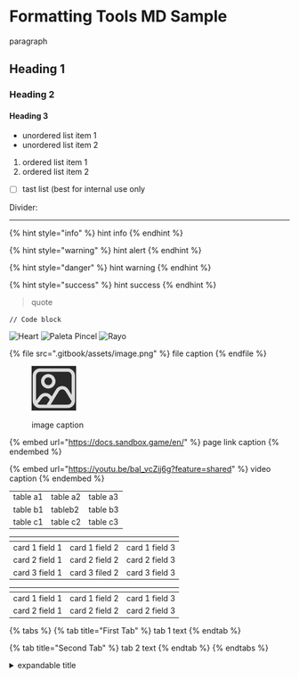 # Formatting Tools MD Sample

paragraph

## Heading 1

### Heading 2

#### Heading 3

* unordered list item 1
* unordered list item 2

1. ordered list item 1
2. ordered list item 2

* [ ] tast list (best for internal use only

Divider:

***

{% hint style="info" %}
hint info
{% endhint %}

{% hint style="warning" %}
hint alert
{% endhint %}

{% hint style="danger" %}
hint warning
{% endhint %}

{% hint style="success" %}
hint success
{% endhint %}

> quote

```
// Code block
```
![Heart](https://github.com/EduTSB/LogicDB/assets/146975849/bc72ee0e-adc1-4382-bd3c-0405201c91f6)
![Paleta Pincel](https://github.com/EduTSB/LogicDB/assets/146975849/addd78f9-dc61-4ed8-b661-128ed8b71c9b)
![Rayo](https://github.com/EduTSB/LogicDB/assets/146975849/637f88f3-1657-49cd-83b5-1456bab2dac9)


{% file src=".gitbook/assets/image.png" %}
file caption
{% endfile %}

<figure><img src=".gitbook/assets/image.png" alt=""><figcaption><p>image caption</p></figcaption></figure>

{% embed url="https://docs.sandbox.game/en/" %}
page link caption
{% endembed %}

{% embed url="https://youtu.be/baI_vcZij6g?feature=shared" %}
video caption
{% endembed %}

|          |          |          |
| -------- | -------- | -------- |
| table a1 | table a2 | table a3 |
| table b1 | tableb2  | table b3 |
| table c1 | table c2 | table c3 |

<table data-view="cards"><thead><tr><th></th><th></th><th></th></tr></thead><tbody><tr><td>card 1 field 1</td><td>card 1 field 2</td><td>card 1 field 3</td></tr><tr><td>card 2 field 1</td><td>card 2 field 2</td><td>card 2 field 3</td></tr><tr><td>card 3 field 1</td><td>card 3 filed 2</td><td>card 3 field 3</td></tr></tbody></table>

<table data-card-size="large" data-view="cards"><thead><tr><th></th><th></th><th></th></tr></thead><tbody><tr><td>card 1 field 1</td><td>card 1 field 2</td><td>card 1 field 3</td></tr><tr><td>card 2 field 1</td><td>card 2 field 2</td><td>card 2 field 3</td></tr></tbody></table>

{% tabs %}
{% tab title="First Tab" %}
tab 1 text
{% endtab %}

{% tab title="Second Tab" %}
tab 2 text
{% endtab %}
{% endtabs %}

<details>

<summary>expandable title</summary>

expandable text

</details>

